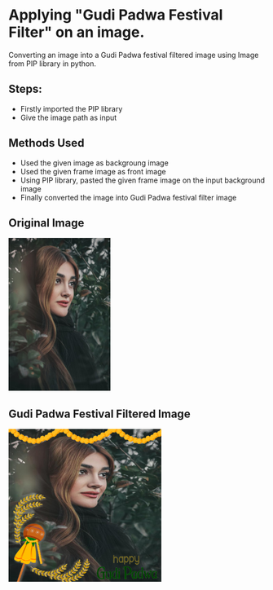 # Applying "Gudi Padwa Festival Filter" on an image.

Converting an image into a Gudi Padwa festival filtered image using Image from PIP library in python.

## Steps:
* Firstly imported the PIP library 
* Give the image path as input

## Methods Used
* Used the given image as backgroung image
* Used the given frame image as front image
* Using PIP library, pasted the given frame image on the input background image 
* Finally converted the image into Gudi Padwa festival filter image


## Original Image
<img src="Images_/Image.jpg" height="300px">

## Gudi Padwa Festival Filtered Image
<img src="Images_/Gudi Padwa Festival Filtered Image.png" height="300px">

